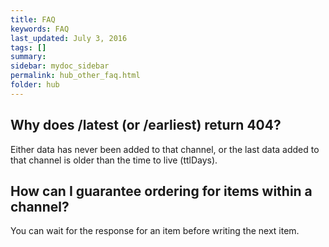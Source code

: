 ```yaml
---
title: FAQ
keywords: FAQ
last_updated: July 3, 2016
tags: []
summary: 
sidebar: mydoc_sidebar
permalink: hub_other_faq.html
folder: hub
---
```



## Why does /latest (or /earliest) return 404?

Either data has never been added to that channel, or the last data added to that channel is older than the time to live (ttlDays).

## How can I guarantee ordering for items within a channel?

You can wait for the response for an item before writing the next item.  